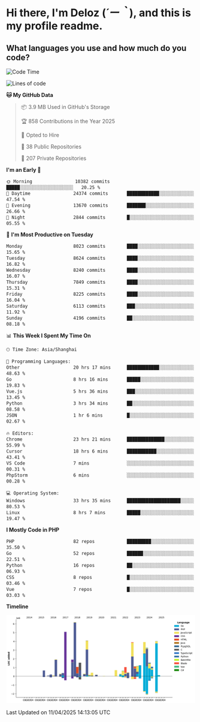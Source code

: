 # **Hi there, I'm Deloz (*´ー｀*), and this is my profile readme.**

## **What languages you use and how much do you code?**

<!--START_SECTION:waka-->
![Code Time](http://img.shields.io/badge/Code%20Time-6%2C115%20hrs-blue)

![Lines of code](https://img.shields.io/badge/From%20Hello%20World%20I%27ve%20Written-48.8%20million%20lines%20of%20code-blue)

**🐱 My GitHub Data** 

> 📦 3.9 MB Used in GitHub's Storage 
 > 
> 🏆 858 Contributions in the Year 2025
 > 
> 💼 Opted to Hire
 > 
> 📜 38 Public Repositories 
 > 
> 🔑 207 Private Repositories 
 > 
**I'm an Early 🐤** 

```text
🌞 Morning                10382 commits       █████░░░░░░░░░░░░░░░░░░░░   20.25 % 
🌆 Daytime                24374 commits       ████████████░░░░░░░░░░░░░   47.54 % 
🌃 Evening                13670 commits       ███████░░░░░░░░░░░░░░░░░░   26.66 % 
🌙 Night                  2844 commits        █░░░░░░░░░░░░░░░░░░░░░░░░   05.55 % 
```
📅 **I'm Most Productive on Tuesday** 

```text
Monday                   8023 commits        ████░░░░░░░░░░░░░░░░░░░░░   15.65 % 
Tuesday                  8624 commits        ████░░░░░░░░░░░░░░░░░░░░░   16.82 % 
Wednesday                8240 commits        ████░░░░░░░░░░░░░░░░░░░░░   16.07 % 
Thursday                 7849 commits        ████░░░░░░░░░░░░░░░░░░░░░   15.31 % 
Friday                   8225 commits        ████░░░░░░░░░░░░░░░░░░░░░   16.04 % 
Saturday                 6113 commits        ███░░░░░░░░░░░░░░░░░░░░░░   11.92 % 
Sunday                   4196 commits        ██░░░░░░░░░░░░░░░░░░░░░░░   08.18 % 
```


📊 **This Week I Spent My Time On** 

```text
🕑︎ Time Zone: Asia/Shanghai

💬 Programming Languages: 
Other                    20 hrs 17 mins      ████████████░░░░░░░░░░░░░   48.63 % 
Go                       8 hrs 16 mins       █████░░░░░░░░░░░░░░░░░░░░   19.83 % 
Vue.js                   5 hrs 36 mins       ███░░░░░░░░░░░░░░░░░░░░░░   13.45 % 
Python                   3 hrs 34 mins       ██░░░░░░░░░░░░░░░░░░░░░░░   08.58 % 
JSON                     1 hr 6 mins         █░░░░░░░░░░░░░░░░░░░░░░░░   02.67 % 

🔥 Editors: 
Chrome                   23 hrs 21 mins      ██████████████░░░░░░░░░░░   55.99 % 
Cursor                   18 hrs 6 mins       ███████████░░░░░░░░░░░░░░   43.41 % 
VS Code                  7 mins              ░░░░░░░░░░░░░░░░░░░░░░░░░   00.31 % 
PhpStorm                 6 mins              ░░░░░░░░░░░░░░░░░░░░░░░░░   00.28 % 

💻 Operating System: 
Windows                  33 hrs 35 mins      ████████████████████░░░░░   80.53 % 
Linux                    8 hrs 7 mins        █████░░░░░░░░░░░░░░░░░░░░   19.47 % 
```

**I Mostly Code in PHP** 

```text
PHP                      82 repos            █████████░░░░░░░░░░░░░░░░   35.50 % 
Go                       52 repos            ██████░░░░░░░░░░░░░░░░░░░   22.51 % 
Python                   16 repos            ██░░░░░░░░░░░░░░░░░░░░░░░   06.93 % 
CSS                      8 repos             █░░░░░░░░░░░░░░░░░░░░░░░░   03.46 % 
Vue                      7 repos             █░░░░░░░░░░░░░░░░░░░░░░░░   03.03 % 
```



**Timeline**

![Lines of Code chart](https://raw.githubusercontent.com/deloz/deloz/main/assets/bar_graph.png)


 Last Updated on 11/04/2025 14:13:05 UTC
<!--END_SECTION:waka-->
